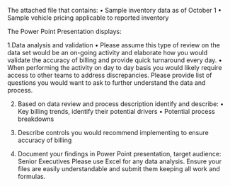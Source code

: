 
The attached file that contains:
• Sample inventory data as of October 1
• Sample vehicle pricing applicable to reported inventory

The Power Point Presentation displays:

1.​Data analysis and validation
• Please assume this type of review on the data set would be an on-going activity and elaborate how you would validate the accuracy of billing and provide quick turnaround every day.
• When performing the activity on day to day basis you would likely require access to other teams to address discrepancies. Please provide list of questions you would want to ask to further understand the data and process.
 
2. Based on data review and process description identify and describe:
• Key billing trends, identify their potential drivers
• Potential process breakdowns
 
3. Describe controls you would recommend implementing to ensure accuracy of billing
 
4. Document your findings in Power Point presentation, target audience: Senior Executives
Please use Excel for any data analysis. Ensure your files are easily understandable and submit them keeping all work and formulas.
